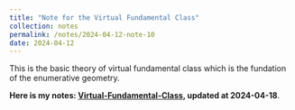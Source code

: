 ```yaml
---
title: "Note for the Virtual Fundamental Class"
collection: notes
permalink: /notes/2024-04-12-note-10
date: 2024-04-12
---
```

This is the basic theory of virtual fundamental class which is the fundation of the enumerative geometry.

**Here is my notes: [Virtual-Fundamental-Class](https://dvlxlwz.github.io/files/virtual-fundamental-class.pdf), updated at 2024-04-18**.

